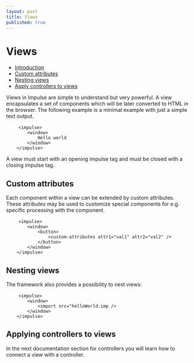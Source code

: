 ```yaml
---
layout: post
title: Views
published: true
---
```


# Views

- [Introduction](#introduction)
- [Custom attributes](#custom-attributes)
- [Nesting views](#nesting-views)
- [Apply controllers to views](#apply-controllers)

<a name="introduction"></a>

Views in Impulse are simple to understand but very powerful. A view encapsulates a set of components which will be later converted to HTML in the browser. The following example is a minimal example with just a simple text output.

<pre class="line-numbers language-markup">
	<code class="language-markup">&lt;impulse&gt;
    	&lt;window&gt;
        	Hello world
        &lt;/window&gt;
    &lt;/impulse&gt;</code>
</pre>

A view must start with an opening impulse tag and must be closed with a closing impulse tag.

<a name="custom-attributes"></a>
## Custom attributes
Each component within a view can be extended by custom attributes. These attributes may be used to customize special components for e.g. specific processing with the component.

<pre class="line-numbers language-markup">
	<code class="language-markup">&lt;impulse&gt;
    	&lt;window&gt;
        	&lt;button&gt;
            	&lt;custom-attributes attr1="val1" attr2="val2" /&gt;
            &lt;/button&gt;
        &lt;/window&gt;
    &lt;/impulse&gt;</code>
</pre>

<a name="nesting-views"></a>
## Nesting views

The framework also provides a possibility to nest views:

<pre class="line-numbers language-markup">
	<code class="language-markup">&lt;impulse&gt;
    	&lt;window&gt;
            &lt;import src="helloWorld.imp /&gt;
        &lt;/window&gt;
    &lt;/impulse&gt;</code>
</pre>

<a name="apply-controllers"></a>
## Applying controllers to views
In the next documentation section for controllers you will learn how to connect a view with a controller.
